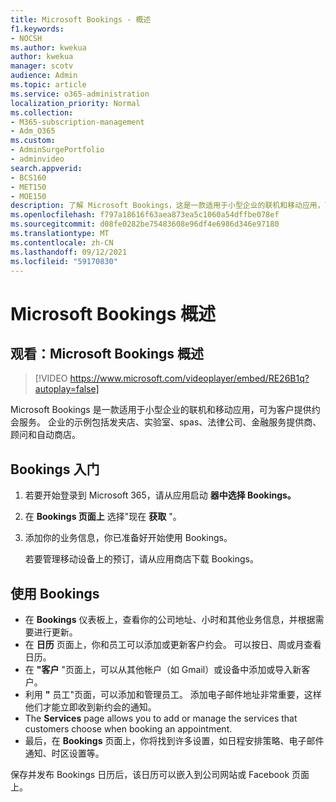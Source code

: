 ```yaml
---
title: Microsoft Bookings - 概述
f1.keywords:
- NOCSH
ms.author: kwekua
author: kwekua
manager: scotv
audience: Admin
ms.topic: article
ms.service: o365-administration
localization_priority: Normal
ms.collection:
- M365-subscription-management
- Adm_O365
ms.custom:
- AdminSurgePortfolio
- adminvideo
search.appverid:
- BCS160
- MET150
- MOE150
description: 了解 Microsoft Bookings，这是一款适用于小型企业的联机和移动应用，可为客户提供约会预订。
ms.openlocfilehash: f797a18616f63aea873ea5c1060a54dffbe078ef
ms.sourcegitcommit: d08fe0282be75483608e96df4e6986d346e97180
ms.translationtype: MT
ms.contentlocale: zh-CN
ms.lasthandoff: 09/12/2021
ms.locfileid: "59170830"
---
```

# <a name="overview-of-microsoft-bookings"></a>Microsoft Bookings 概述

## <a name="watch-overview-of-microsoft-bookings"></a>观看：Microsoft Bookings 概述

> [!VIDEO https://www.microsoft.com/videoplayer/embed/RE26B1q?autoplay=false]

Microsoft Bookings 是一款适用于小型企业的联机和移动应用，可为客户提供约会服务。 企业的示例包括发夹店、实验室、spas、法律公司、金融服务提供商、顾问和自动商店。

## <a name="get-started-with-bookings"></a>Bookings 入门

1. 若要开始登录到 Microsoft 365，请从应用启动 **器中选择 Bookings。**
1. 在 **Bookings 页面上** 选择"现在 **获取** "。
1. 添加你的业务信息，你已准备好开始使用 Bookings。

    若要管理移动设备上的预订，请从应用商店下载 Bookings。

## <a name="use-bookings"></a>使用 Bookings

- 在 **Bookings** 仪表板上，查看你的公司地址、小时和其他业务信息，并根据需要进行更新。
- 在 **日历** 页面上，你和员工可以添加或更新客户约会。 可以按日、周或月查看日历。
- 在 **"客户** "页面上，可以从其他帐户（如 Gmail）或设备中添加或导入新客户。
- 利用 **"** 员工"页面，可以添加和管理员工。 添加电子邮件地址非常重要，这样他们才能立即收到新约会的通知。
- The **Services** page allows you to add or manage the services that customers choose when booking an appointment.
- 最后，在 **Bookings** 页面上，你将找到许多设置，如日程安排策略、电子邮件通知、时区设置等。

保存并发布 Bookings 日历后，该日历可以嵌入到公司网站或 Facebook 页面上。
